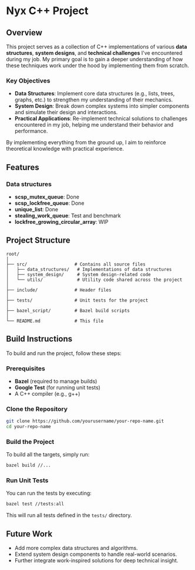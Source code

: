 # Nyx C++ Project

## Overview

This project serves as a collection of C++ implementations of various **data structures**, **system designs**, and **technical challenges** I've encountered during my job. My primary goal is to gain a deeper understanding of how these techniques work under the hood by implementing them from scratch.

### Key Objectives

- **Data Structures**: Implement core data structures (e.g., lists, trees, graphs, etc.) to strengthen my understanding of their mechanics.
- **System Design**: Break down complex systems into simpler components and simulate their design and interactions.
- **Practical Applications**: Re-implement technical solutions to challenges encountered in my job, helping me understand their behavior and performance.

By implementing everything from the ground up, I aim to reinforce theoretical knowledge with practical experience.

## Features

### Data structures
- **scsp_mutex_queue**: Done
- **scsp_lockfree_queue**: Done
- **unique_list**: Done
- **stealing_work_queue**: Test and benchmark
- **lockfree_growing_circular_array**: WIP

## Project Structure

```
root/
│
├── src/                  # Contains all source files
│   ├── data_structures/   # Implementations of data structures
│   ├── system_design/     # System design-related code
│   └── utils/             # Utility code shared across the project
│
├── include/              # Header files
│
├── tests/                # Unit tests for the project
│
├── bazel_script/         # Bazel build scripts
│
└── README.md             # This file
```

## Build Instructions

To build and run the project, follow these steps:

### Prerequisites

- **Bazel** (required to manage builds)
- **Google Test** (for running unit tests)
- A C++ compiler (e.g., g++)

### Clone the Repository

```bash
git clone https://github.com/yourusername/your-repo-name.git
cd your-repo-name
```

### Build the Project

To build all the targets, simply run:

```bash
bazel build //...
```

### Run Unit Tests

You can run the tests by executing:

```bash
bazel test //tests:all
```

This will run all tests defined in the `tests/` directory.

## Future Work

- Add more complex data structures and algorithms.
- Extend system design components to handle real-world scenarios.
- Further integrate work-inspired solutions for deep technical insight.
